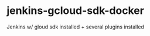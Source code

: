 jenkins-gcloud-sdk-docker
=========================

Jenkins w/ gloud sdk installed + several plugins installed
